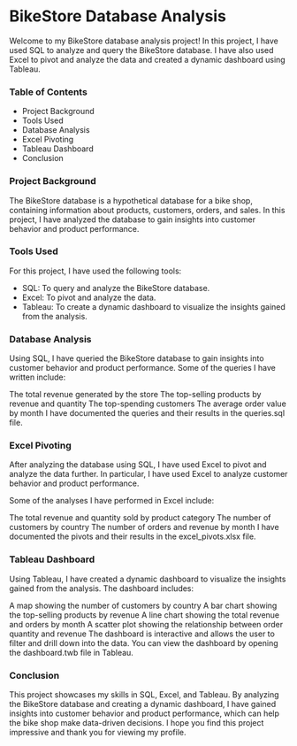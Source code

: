 # BikeStore Database Analysis
Welcome to my BikeStore database analysis project! In this project, I have used SQL to analyze and query the BikeStore database. I have also used Excel to pivot and analyze the data and created a dynamic dashboard using Tableau.

### Table of Contents
* Project Background
* Tools Used
* Database Analysis
* Excel Pivoting
* Tableau Dashboard
* Conclusion
### Project Background
The BikeStore database is a hypothetical database for a bike shop, containing information about products, customers, orders, and sales. In this project, I have analyzed the database to gain insights into customer behavior and product performance.

### Tools Used
For this project, I have used the following tools:

* SQL: To query and analyze the BikeStore database.
* Excel: To pivot and analyze the data.
* Tableau: To create a dynamic dashboard to visualize the insights gained from the analysis.
### Database Analysis
Using SQL, I have queried the BikeStore database to gain insights into customer behavior and product performance. Some of the queries I have written include:

The total revenue generated by the store
The top-selling products by revenue and quantity
The top-spending customers
The average order value by month
I have documented the queries and their results in the queries.sql file.

### Excel Pivoting
After analyzing the database using SQL, I have used Excel to pivot and analyze the data further. In particular, I have used Excel to analyze customer behavior and product performance.

Some of the analyses I have performed in Excel include:

The total revenue and quantity sold by product category
The number of customers by country
The number of orders and revenue by month
I have documented the pivots and their results in the excel_pivots.xlsx file.

### Tableau Dashboard
Using Tableau, I have created a dynamic dashboard to visualize the insights gained from the analysis. The dashboard includes:

A map showing the number of customers by country
A bar chart showing the top-selling products by revenue
A line chart showing the total revenue and orders by month
A scatter plot showing the relationship between order quantity and revenue
The dashboard is interactive and allows the user to filter and drill down into the data. You can view the dashboard by opening the dashboard.twb file in Tableau.

### Conclusion
This project showcases my skills in SQL, Excel, and Tableau. By analyzing the BikeStore database and creating a dynamic dashboard, I have gained insights into customer behavior and product performance, which can help the bike shop make data-driven decisions. I hope you find this project impressive and thank you for viewing my profile.
